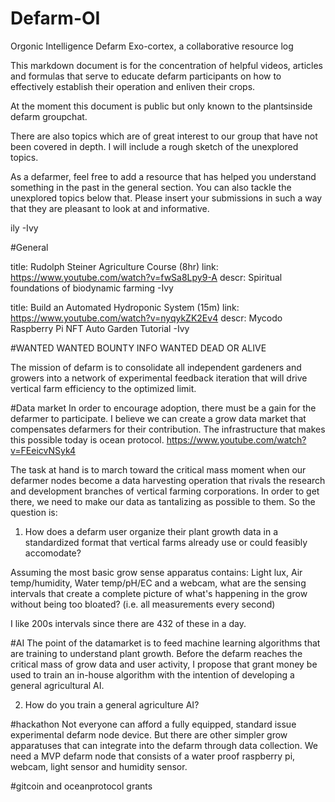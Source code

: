 # Defarm-OI
Orgonic Intelligence Defarm Exo-cortex, a collaborative resource log

This markdown document is for the concentration of helpful videos, articles and formulas that serve to educate defarm participants on how to effectively establish their operation and enliven their crops.

At the moment this document is public but only known to the plantsinside defarm groupchat.

There are also topics which are of great interest to our group that have not been covered in depth. I will include a rough sketch of the unexplored topics.

As a defarmer, feel free to add a resource that has helped you understand something in the past in the general section. You can also tackle the unexplored topics below that. Please insert your submissions in such a way that they are pleasant to look at and informative.

ily -Ivy

#General

title: Rudolph Steiner Agriculture Course (8hr)
link: https://www.youtube.com/watch?v=fwSa8Lpy9-A
descr: Spiritual foundations of biodynamic farming
-Ivy

title: Build an Automated Hydroponic System (15m)
link: https://www.youtube.com/watch?v=nyqykZK2Ev4
descr: Mycodo Raspberry Pi NFT Auto Garden Tutorial
-Ivy

#WANTED WANTED BOUNTY INFO WANTED DEAD OR ALIVE

The mission of defarm is to consolidate all independent gardeners and growers into a network of experimental feedback iteration that will drive vertical farm efficiency to the optimized limit.

#Data market
In order to encourage adoption, there must be a gain for the defarmer to participate. I believe we can create a grow data market that compensates defarmers for their contribution. The infrastructure that makes this possible today is ocean protocol.
https://www.youtube.com/watch?v=FEeicvNSyk4

The task at hand is to march toward the critical mass moment when our defarmer nodes become a data harvesting operation that rivals the research and development branches of vertical farming corporations. In order to get there, we need to make our data as tantalizing as possible to them. So the question is:

1. How does a defarm user organize their plant growth data in a standardized format that vertical farms already use or could feasibly accomodate?

Assuming the most basic grow sense apparatus contains: Light lux, Air temp/humidity, Water temp/pH/EC and a webcam, what are the sensing intervals that create a complete picture of what's happening in the grow without being too bloated? (i.e. all measurements every second)

I like 200s intervals since there are 432 of these in a day.

#AI
The point of the datamarket is to feed machine learning algorithms that are training to understand plant growth. Before the defarm reaches the critical mass of grow data and user activity, I propose that grant money be used to train an in-house algorithm with the intention of developing a general agricultural AI.

2. How do you train a general agriculture AI?

#hackathon
Not everyone can afford a fully equipped, standard issue experimental defarm node device. But there are other simpler grow apparatuses that can integrate into the defarm through data collection. We need a MVP defarm node that consists of a water proof raspberry pi, webcam, light sensor and humidity sensor.

#gitcoin and oceanprotocol grants
